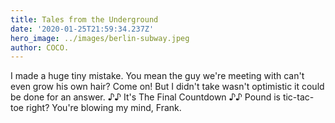 ```yaml
---
title: Tales from the Underground
date: '2020-01-25T21:59:34.237Z'
hero_image: ../images/berlin-subway.jpeg
author: COCO.
---
```

I made a huge tiny mistake. You mean the guy we're meeting with can't even grow his own hair? Come on! But I didn't take wasn't optimistic it could be done for an answer. ♪♪ It's The Final Countdown ♪♪ Pound is tic-tac-toe right? You're blowing my mind, Frank.